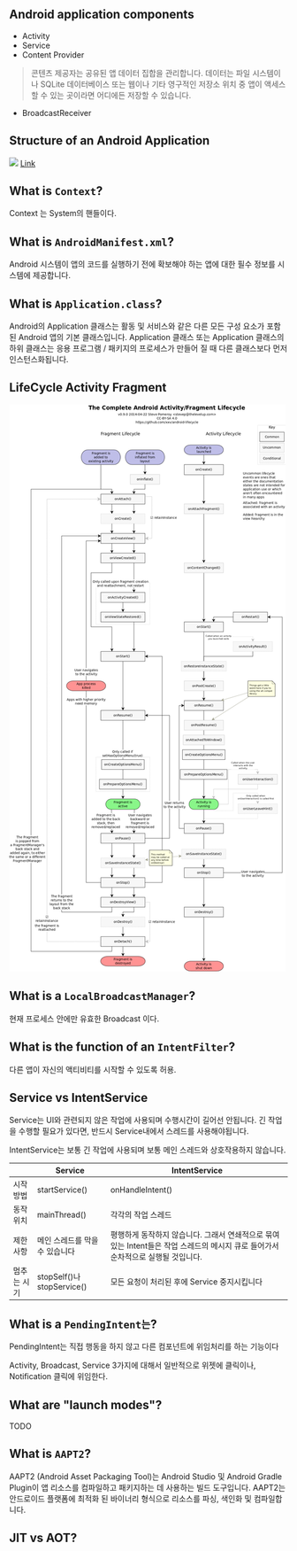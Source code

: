## Android application components
* Activity
* Service
* Content Provider
> 콘텐츠 제공자는 공유된 앱 데이터 집합을 관리합니다. 데이터는 파일 시스템이나 SQLite 데이터베이스 또는 웹이나 기타 영구적인 저장소 위치 중 앱이 액세스할 수 있는 곳이라면 어디에든 저장할 수 있습니다.
* BroadcastReceiver

## Structure of an Android Application
![](https://www.dev2qa.com/wp-content/uploads/2018/04/android-architecture-components.png)
[Link](https://www.dev2qa.com/android-architecture-components-introduction/)

## What is `Context`? 
Context 는 System의 핸들이다.

## What is `AndroidManifest.xml`?
Android 시스템이 앱의 코드를 실행하기 전에 확보해야 하는 앱에 대한 필수 정보를 시스템에 제공합니다.

## What is `Application.class`?
Android의 Application 클래스는 활동 및 서비스와 같은 다른 모든 구성 요소가 포함 된 Android 앱의 기본 클래스입니다. Application 클래스 또는 Application 클래스의 하위 클래스는 응용 프로그램 / 패키지의 프로세스가 만들어 질 때 다른 클래스보다 먼저 인스턴스화됩니다.

## LifeCycle Activity Fragment
![](https://github.com/xxv/android-lifecycle/raw/master/complete_android_fragment_lifecycle.png) 

## What is a `LocalBroadcastManager`?
현재 프로세스 안에만 유효한 Broadcast 이다.

## What is the function of an `IntentFilter`?
다른 앱이 자신의 액티비티를 시작할 수 있도록 허용.
<tag>
 

## Service vs IntentService
Service는 UI와 관련되지 않은 작업에 사용되며 수행시간이 길어선 안됩니다. 긴 작업을 수행할 필요가 있다면, 반드시 Service내에서 스레드를 사용해야됩니다.

IntentService는 보통 긴 작업에 사용되며 보통 메인 스레드와 상호작용하지 않습니다.


|    | Service            |		IntentService |
|--------------| ------------------|-----------------------------|
| 시작방법   | startService()              | onHandleIntent()          |
| 동작위치       | mainThread()	            | 각각의 작업 스레드    |
| 제한사항       | 메인 스레드를 막을 수 있습니다         | 평행하게 동작하지 않습니다. 그래서 연쇄적으로 묶여있는 Intent들은 작업 스레드의 메시지 큐로 들어가서 순차적으로 실행될 것입니다.          |
| 멈추는 시기      | stopSelf()나 stopService()        | 모든 요청이 처리된 후에 Service 중지시킵니다  |

## What is a `PendingIntent는`?
PendingIntent는 직접 행동을 하지 않고 다른 컴포넌트에 위임처리를 하는 기능이다

Activity, Broadcast, Service 3가지에 대해서 일반적으로 위젯에 클릭이나, Notification 클릭에 위임한다.

## What are "launch modes"?
TODO

## What is `AAPT2`?
AAPT2 (Android Asset Packaging Tool)는 Android Studio 및 Android Gradle Plugin이 앱 리소스를 컴파일하고 패키지하는 데 사용하는 빌드 도구입니다. AAPT2는 안드로이드 플랫폼에 최적화 된 바이너리 형식으로 리소스를 파싱, 색인화 및 컴파일합니다.

## JIT vs AOT?